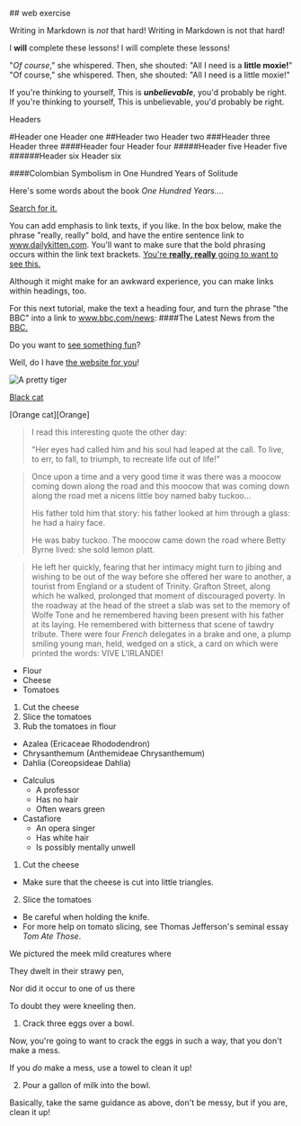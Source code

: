 ##<Jahanzaib Babar> web exercise

<!-- Italic -->
Writing in Markdown is _not_ that hard!
Writing in Markdown is not that hard!


<!--  Bold -->
I **will** complete these lessons!
I will complete these lessons!

<!-- Italic & Bold -->
"_Of course_," she whispered. Then, she shouted: "All I need is a **little moxie!**"
"Of course," she whispered. Then, she shouted: "All I need is a little moxie!"


If you're thinking to yourself, This is **_unbelievable_**, you'd probably be right.
If you're thinking to yourself, This is unbelievable, you'd probably be right.

<!--  -->
Headers

#Header one                          Header one
##Header two                         Header two
###Header three                      Header three
####Header four                      Header four
#####Header five                     Header five
######Header six                     Header six




####Colombian Symbolism in One Hundred Years of Solitude

Here's some words about the book _One Hundred Years..._.


<!-- Links -->
[Search for it.](www.google.com)

You can add emphasis to link texts, if you like. In the box below, make the phrase "really, really" bold, and have the entire sentence link to www.dailykitten.com. You'll want to make sure that the bold phrasing occurs within the link text brackets.
[You're **really, really** going to want to see this.](www.dailykitten.com)



Although it might make for an awkward experience, you can make links within headings, too.

For this next tutorial, make the text a heading four, and turn the phrase "the BBC" into a link to www.bbc.com/news:
####The Latest News from the [BBC.](www.bbc.com/news)


<!-- Reference Links -->
[see something fun]: http://www.zombo.com
[another fun place]: http://www.stumbleupon.com

Do you want to [see something fun][]?

Well, do I have [the website for you][another fun place]!


<!-- Images -->
![A pretty tiger](https://upload.wikimedia.org/wikipedia/commons/5/56/Tiger.50.jpg)


[Black cat]: https://upload.wikimedia.org/wikipedia/commons/a/a3/81_INF_DIV_SSI.jpg
[Orange cat]: http://icons.iconarchive.com/icons/google/noto-emoji-animals-nature/256/22221-cat-icon.png

[Black cat][]

[Orange cat][Orange]



<!-- Blockquotes -->
> I read this interesting quote the other day:
> 
> "Her eyes had called him and his soul had leaped at the call. To live, to err, to fall, to triumph, to recreate life out of life!"



> Once upon a time and a very good time it was there was a moocow coming down along the road and this moocow that was coming down along the road met a nicens little boy named baby tuckoo...
> 
> His father told him that story: his father looked at him through a glass: he had a hairy face.
> 
> He was baby tuckoo. The moocow came down the road where Betty Byrne lived: she sold lemon platt.



> He left her quickly, fearing that her intimacy might turn to jibing and wishing to be out of the way before she offered her ware to another, a tourist from England or a student of Trinity. Grafton Street, along which he walked, prolonged that moment of discouraged poverty. In the roadway at the head of the street a slab was set to the memory of Wolfe Tone and he remembered having been present with his father at its laying. He remembered with bitterness that scene of tawdry tribute. There were four _French_ delegates in a brake and one, a plump smiling young man, held, wedged on a stick, a card on which were printed the words: VIVE L'IRLANDE!




<!-- Lists -->
* Flour
* Cheese
* Tomatoes



<!-- Ordered List -->
1. Cut the cheese
2. Slice the tomatoes
3. Rub the tomatoes in flour
<!--  -->

* Azalea (Ericaceae Rhododendron)
* Chrysanthemum (Anthemideae Chrysanthemum)
* Dahlia (Coreopsideae Dahlia)
<!-- Nested List -->
* Calculus
  * A professor
  * Has no hair
  * Often wears green
* Castafiore
  * An opera singer
  * Has white hair
  * Is possibly mentally unwell



1. Cut the cheese
  * Make sure that the cheese is cut into little triangles.

2. Slice the tomatoes
  * Be careful when holding the knife.
  * For more help on tomato slicing, see Thomas Jefferson's seminal essay _Tom Ate Those_.



<!-- Paragraphs -->
We pictured the meek mild creatures where

They dwelt in their strawy pen,

Nor did it occur to one of us there

To doubt they were kneeling then.

<!-- Soft breaks -->
1. Crack three eggs over a bowl.

 Now, you're going to want to crack the eggs in such a way, that you don't make a mess.

 If you _do_ make a mess, use a towel to clean it up!

2. Pour a gallon of milk into the bowl.

 Basically, take the same guidance as above, don't be messy, but if you are, clean it up!